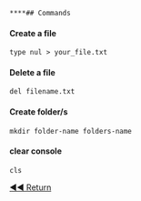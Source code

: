     ****## Commands

#### Create a file
```batch
type nul > your_file.txt
```

#### Delete a file
```batch
del filename.txt
```

#### Create folder/s
```batch
mkdir folder-name folders-name
```

#### clear console
```batch
cls
```

[◀◀ Return](readme.md#menu)
